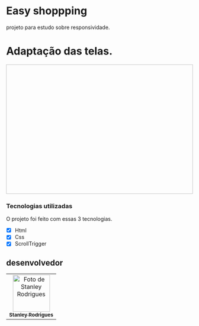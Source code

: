 # Easy shoppping
projeto para estudo sobre responsividade.


# Adaptação das telas. 

<p aligh="center">
    <img width="600" height="350" https://github.com/stanley-rodrigues/easy-shopping-pag-responsiva/blob/master/assets/mobile.png?raw=true"/>
    </p>




### Tecnologias utilizadas

O projeto foi feito com essas 3 tecnologias.

- [x] Html
- [x] Css
- [x] ScrollTrigger

##  desenvolvedor

<table>
  <tr>
    <td align="center">
      <a href="https://www.linkedin.com/in/stanley-rodrigues/">
        <img src="./myphoto/stanley.jpg" width="100px;" alt="Foto de Stanley Rodrigues"/><br>
        <sub>
          <b>Stanley Rodrigues</b>
        </sub>
      </a>
    </td>
  </tr>
</table>


